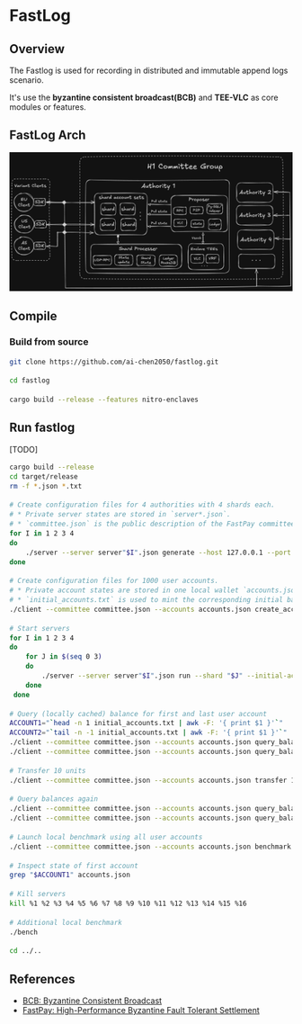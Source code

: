 # FastLog

## Overview

The Fastlog is used for recording in distributed and immutable append logs scenario.    

It's use the **byzantine consistent broadcast(BCB)** and **TEE-VLC** as core modules or features.

## FastLog Arch

![architecture-diagram](./docs/img/architecture-diagram.png)

## Compile

### Build from source

```bash
git clone https://github.com/ai-chen2050/fastlog.git

cd fastlog

cargo build --release --features nitro-enclaves
```

## Run fastlog

[TODO]

```bash
cargo build --release
cd target/release
rm -f *.json *.txt

# Create configuration files for 4 authorities with 4 shards each.
# * Private server states are stored in `server*.json`.
# * `committee.json` is the public description of the FastPay committee.
for I in 1 2 3 4
do
    ./server --server server"$I".json generate --host 127.0.0.1 --port 9"$I"00 --shards 4 >> committee.json
done

# Create configuration files for 1000 user accounts.
# * Private account states are stored in one local wallet `accounts.json`.
# * `initial_accounts.txt` is used to mint the corresponding initial balances at startup on the server side.
./client --committee committee.json --accounts accounts.json create_accounts 1000 --initial-funding 100 >> initial_accounts.txt

# Start servers
for I in 1 2 3 4
do
    for J in $(seq 0 3)
    do
        ./server --server server"$I".json run --shard "$J" --initial-accounts initial_accounts.txt --committee committee.json &
    done
 done

# Query (locally cached) balance for first and last user account
ACCOUNT1="`head -n 1 initial_accounts.txt | awk -F: '{ print $1 }'`"
ACCOUNT2="`tail -n -1 initial_accounts.txt | awk -F: '{ print $1 }'`"
./client --committee committee.json --accounts accounts.json query_balance "$ACCOUNT1"
./client --committee committee.json --accounts accounts.json query_balance "$ACCOUNT2"

# Transfer 10 units
./client --committee committee.json --accounts accounts.json transfer 10 --from "$ACCOUNT1" --to "$ACCOUNT2"

# Query balances again
./client --committee committee.json --accounts accounts.json query_balance "$ACCOUNT1"
./client --committee committee.json --accounts accounts.json query_balance "$ACCOUNT2"

# Launch local benchmark using all user accounts
./client --committee committee.json --accounts accounts.json benchmark

# Inspect state of first account
grep "$ACCOUNT1" accounts.json

# Kill servers
kill %1 %2 %3 %4 %5 %6 %7 %8 %9 %10 %11 %12 %13 %14 %15 %16

# Additional local benchmark
./bench

cd ../..
```

## References

* [BCB: Byzantine Consistent Broadcast](https://www.bc.edu/content/dam/bc1/schools/mcas/cs/pdf/honors-thesis/Thesis_Yifan-Zhang.pdf)
* [FastPay: High-Performance Byzantine Fault Tolerant Settlement](https://arxiv.org/abs/2003.11506)